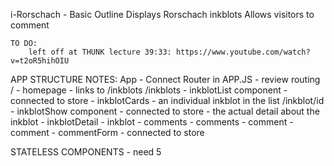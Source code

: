 i-Rorschach - Basic Outline
	Displays Rorschach inkblots
	Allows visitors to comment

	TO DO:
		left off at THUNK lecture 39:33: https://www.youtube.com/watch?v=t2oR5hihOIU

	


APP STRUCTURE NOTES:
App - Connect Router in APP.JS -  review routing
  /         - homepage - links to /inkblots
	/inkblots   - inkblotList component - connected to store
				- inkblotCards - an individual inkblot in the list
				/inkblot/id - inkblotShow component - connected to store - the actual detail about the inkblot
						- inkblotDetail - inkblot
						- comments - comments
							- comment - comment
						- commentForm - connected to store

STATELESS COMPONENTS - need 5



	
